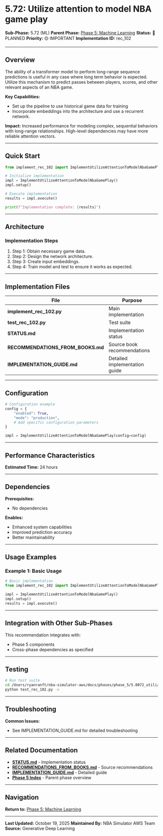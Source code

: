 # 5.72: Utilize attention to model NBA game play

**Sub-Phase:** 5.72 (ML)
**Parent Phase:** [Phase 5: Machine Learning](../PHASE_5_INDEX.md)
**Status:** 🔵 PLANNED
**Priority:** 🟡 IMPORTANT
**Implementation ID:** rec_102

---

## Overview

The ability of a transformer model to perform long-range sequence predictions is useful in any case where long term behavior is expected. Utilize this mechanism to predict passes between players, scores, and other relevant aspects of an NBA game.

**Key Capabilities:**
- Set up the pipeline to use historical game data for training
- Incorporate embeddings into the architecture and use a recurrent network.

**Impact:**
Increased performance for modeling complex, sequential behaviors with long-range relationships. High-level dependencies may have more reliable attention vectors.

---

## Quick Start

```python
from implement_rec_102 import ImplementUtilizeAttentionToModelNbaGamePlay

# Initialize implementation
impl = ImplementUtilizeAttentionToModelNbaGamePlay()
impl.setup()

# Execute implementation
results = impl.execute()

print(f"Implementation complete: {results}")
```

---

## Architecture

### Implementation Steps

1. Step 1: Obtain necessary game data.
2. Step 2: Design the network architecture.
3. Step 3: Create input embeddings.
4. Step 4: Train model and test to ensure it works as expected.

---

## Implementation Files

| File | Purpose |
|------|---------|
| **implement_rec_102.py** | Main implementation |
| **test_rec_102.py** | Test suite |
| **STATUS.md** | Implementation status |
| **RECOMMENDATIONS_FROM_BOOKS.md** | Source book recommendations |
| **IMPLEMENTATION_GUIDE.md** | Detailed implementation guide |

---

## Configuration

```python
# Configuration example
config = {
    "enabled": True,
    "mode": "production",
    # Add specific configuration parameters
}

impl = ImplementUtilizeAttentionToModelNbaGamePlay(config=config)
```

---

## Performance Characteristics

**Estimated Time:** 24 hours

---

## Dependencies

**Prerequisites:**
- No dependencies

**Enables:**
- Enhanced system capabilities
- Improved prediction accuracy
- Better maintainability

---

## Usage Examples

### Example 1: Basic Usage

```python
# Basic implementation
from implement_rec_102 import ImplementUtilizeAttentionToModelNbaGamePlay

impl = ImplementUtilizeAttentionToModelNbaGamePlay()
impl.setup()
results = impl.execute()
```

---

## Integration with Other Sub-Phases

This recommendation integrates with:
- Phase 5 components
- Cross-phase dependencies as specified

---

## Testing

```bash
# Run test suite
cd /Users/ryanranft/nba-simulator-aws/docs/phases/phase_5/5.0072_utilize_attention_to_model_nba_game_play
python test_rec_102.py -v
```

---

## Troubleshooting

**Common Issues:**
- See IMPLEMENTATION_GUIDE.md for detailed troubleshooting

---

## Related Documentation

- **[STATUS.md](STATUS.md)** - Implementation status
- **[RECOMMENDATIONS_FROM_BOOKS.md](RECOMMENDATIONS_FROM_BOOKS.md)** - Source recommendations
- **[IMPLEMENTATION_GUIDE.md](IMPLEMENTATION_GUIDE.md)** - Detailed guide
- **[Phase 5 Index](../PHASE_5_INDEX.md)** - Parent phase overview

---

## Navigation

**Return to:** [Phase 5: Machine Learning](../PHASE_5_INDEX.md)

---

**Last Updated:** October 19, 2025
**Maintained By:** NBA Simulator AWS Team
**Source:** Generative Deep Learning
